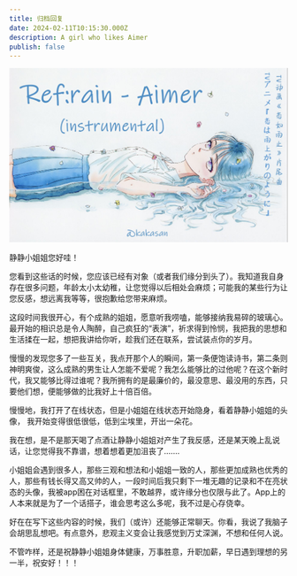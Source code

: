 ```yaml
---
title: 归档回复
date: 2024-02-11T10:15:30.000Z
description: A girl who likes Aimer
publish: false
---
```

![image.png](../../images/29ee57b448467eca1d7dccaefbc6c49c.png)

静静小姐姐您好哇！

您看到这些话的时候，您应该已经有对象（或者我们缘分到头了）。我知道我自身存在很多问题，年龄太小太幼稚，让您觉得以后相处会麻烦；可能我的某些行为让您反感，想远离我等等，很抱歉给您带来麻烦。

这段时间我很开心，有个成熟的姐姐，愿意听我唠嗑，能够接纳我易碎的玻璃心。最开始的相识总是令人陶醉，自己疯狂的“表演”，祈求得到怜悯，我把我的思想和生活揉在一起，想把我讲给你听，趁我们还在联系，尝试装点你的岁月。

慢慢的发现您多了一些互关，我点开那个人的瞬间，第一条便饱读诗书，第二条则神明爽俊，这么成熟的男生让人怎能不爱呢？我怎么能够比的过他呢？在这个新时代，我又能够比得过谁呢？我所拥有的是最廉价的，最没意思、最没用的东西，只要他们想，便能够做的比我好上十倍百倍。

慢慢地，我打开了在线状态，但是小姐姐在线状态开始隐身，看着静静小姐姐的头像， 我开始变得很低很低，低到尘埃里，开出一朵花。

我在想，是不是那天喝了点酒让静静小姐姐对产生了我反感，还是某天晚上乱说话，让您觉得我不靠谱，想着想着更加沮丧了....... 

小姐姐会遇到很多人，那些三观和想法和小姐姐一致的人，那些更加成熟也优秀的人，那些有钱长得又高又帅的人，一段时间后我只剩下一堆无趣的记录和不在亮状态的头像，我被app困在对话框里，不敢越界，或许缘分也仅限与此了。App上的人本来就是为了一个话搭子，谁会思考这么多呢，我不过是心存侥幸。

好在在写下这些内容的时候，我们（或许）还能够正常聊天。你看，我说了我脑子会胡思乱想吧。有点意外，悲观主义变会让我感觉到万丈深渊，不想和任何人说。

不管咋样，还是祝静静小姐姐身体健康，万事胜意，升职加薪，早日遇到理想的另一半，祝安好！！！
